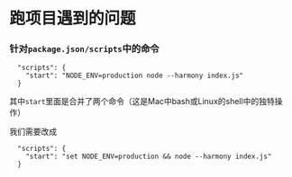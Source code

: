 
# 跑项目遇到的问题

### 针对`package.json/scripts`中的命令

```
  "scripts": {
    "start": "NODE_ENV=production node --harmony index.js"
  }
```

其中`start`里面是合并了两个命令（这是Mac中bash或Linux的shell中的独特操作）

我们需要改成

```
  "scripts": {
    "start": "set NODE_ENV=production && node --harmony index.js"
  }

```





